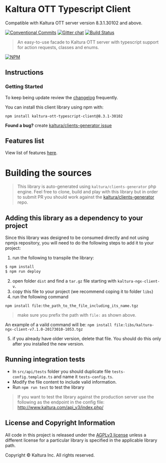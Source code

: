 # Kaltura OTT Typescript Client

Compatible with Kaltura OTT server version 8.3.1.30102 and above.


[![Conventional Commits](https://img.shields.io/badge/Conventional%20Commits-1.0.0-yellow.svg)](https://conventionalcommits.org) [![Gitter chat](https://badges.gitter.im/kaltura-ng/kaltura-ng.png)](https://gitter.im/kaltura-ng/kaltura-ng) [![Build Status](https://travis-ci.org/kaltura/KalturaOttGeneratedAPIClientsTypescript.svg?branch=master)](https://travis-ci.org/kaltura/KalturaOttGeneratedAPIClientsTypescript)

> An easy-to-use facade to Kaltura OTT server with typescript support for action requests, classes and enums.

[![NPM](https://nodei.co/npm/kaltura-ott-typescript-client.png?downloads=true&downloadRank=true&stars=true)](https://nodei.co/npm/kaltura-ott-typescript-client/)

## Instructions

### Getting Started
To keep being update review the [changelog](CHANGELOG.md) frequently.

You can install this client library using npm with:
```
npm install kaltura-ott-typescript-client@8.3.1-30102
```

 **Found a bug?** create [kaltura/clients-generator issue](https://github.com/kaltura/clients-generator/issues)


## Features list
View list of features [here](features.md).

# Building the sources
> This library is auto-generated using `kaltura/clients-generator` php engine. Feel free to clone, build and play with this library but in order to submit PR you should work against the [kaltura/clients-generator](https://github.com/kaltura/clients-generator) repo.


## Adding this library as a dependency to your project
Since this library was designed to be consumed directly and not using npmjs repository, you will need to do the following steps to add it to your project:
1. run the following to transpile the library:
```bash
$ npm install
$ npm run deploy
```
2. open folder `dist` and find a `tar.gz` file starting with `kaltura-ngx-client-v`.
3. copy this file to your project (we recommend coping it to folder `libs`)
4. run the following command
 ```
 npm install file:the_path_to_the_file_including_its_name.tgz
 ```
> make sure you prefix the path with `file:` as shown above.

An example of a vaild command will be: `npm install file:libs/kaltura-ngx-client-v7.1.0-20173010-1053.tgz`

5. if you already have older version, delete that file. You should do this only after you installed the new version.

## Running integration tests
- In `src/api/tests` folder you should duplicate file `tests-config.template.ts` and name it `tests-config.ts`.
- Modify the file content to include valid information.
- Run `npm run test` to test the library

> If you want to test the library against the production server use the following as the endpoint in the config file: http://www.kaltura.com/api_v3/index.php/


## License and Copyright Information
All code in this project is released under the [AGPLv3 license](http://www.gnu.org/licenses/agpl-3.0.html) unless a different license for a particular library is specified in the applicable library path.

Copyright © Kaltura Inc. All rights reserved.
